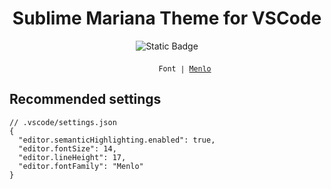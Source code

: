 <h1 align="center">Sublime Mariana Theme for VSCode</h1>

<p align="center">
<img alt="Static Badge" src="https://img.shields.io/badge/blue-v1.0.0-skyblue?style=flat&logo=visual-studio-code&logoColor=%236698CB&label=Marketplace&labelColor=%23313841&color=orange&link=https%3A%2F%2Fmarketplace.visualstudio.com%2Fitems%3FitemName%3Dduttdutt.sublime-theme">
</p>

<p align="center">
<img alt="" src="https://github.com/duttdutt/sublime-theme/assets/130778922/e4c65d27-c916-42bf-be97-56cd61d5835b">
<img alt="" src="">
<sub><samp>&nbsp;&nbsp;&nbsp;&nbsp;&nbsp;&nbsp;&nbsp;Font | <a href="https://en.wikipedia.org/wiki/Menlo_(typeface)">Menlo</a><br>

## Recommended settings

```jsonc
// .vscode/settings.json
{
  "editor.semanticHighlighting.enabled": true,
  "editor.fontSize": 14,
  "editor.lineHeight": 17,
  "editor.fontFamily": "Menlo"
}
```
